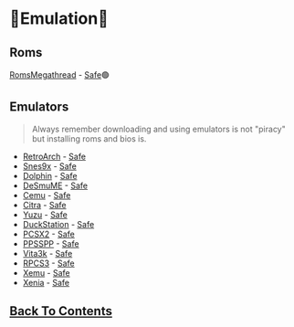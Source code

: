 # 💾Emulation💾

## Roms
[RomsMegathread](https://r-roms.gitlab.io/megathread/) - [Safe](https://www.urlvoid.com/scan/r-roms.gitlab.io/)🟢

## Emulators

> Always remember downloading and using emulators is not "piracy" but installing roms and bios is.

- [RetroArch](https://www.retroarch.com/) - [Safe](https://www.urlvoid.com/scan/retroarch.com/)
- [Snes9x](https://www.snes9x.com/) - [Safe](https://www.urlvoid.com/scan/snes9x.com/)
- [Dolphin](https://dolphin-emu.org/) - [Safe](https://www.urlvoid.com/scan/dolphin-emu.org/)
- [DeSmuME](https://desmume.org/) - [Safe](https://www.urlvoid.com/scan/desmume.org/)
- [Cemu](http://cemu.info/) - [Safe](https://www.urlvoid.com/scan/cemu.info/)
- [Citra](https://citra-emu.org/) - [Safe](https://www.urlvoid.com/scan/citra-emu.org/)
- [Yuzu](https://yuzu-emu.org/) - [Safe](https://www.urlvoid.com/scan/yuzu-emu.org/)
- [DuckStation](https://www.duckstation.org/) - [Safe](https://www.urlvoid.com/scan/duckstation.org/)
- [PCSX2](https://pcsx2.net/) - [Safe](https://www.urlvoid.com/scan/pcsx2.net/)
- [PPSSPP](https://www.ppsspp.org/index.html) - [Safe](https://www.urlvoid.com/scan/ppsspp.org/)
- [Vita3k](https://vita3k.org/) - [Safe](https://www.urlvoid.com/scan/vita3k.org/)
- [RPCS3](https://rpcs3.net/) - [Safe](https://www.urlvoid.com/scan/rpcs3.net/)
- [Xemu](https://xemu.app/) - [Safe](https://www.urlvoid.com/scan/xemu.app/)
- [Xenia](https://xenia.jp/) - [Safe](https://www.urlvoid.com/scan/xenia.jp/)

## [Back To Contents](https://github.com/FreeCheatSheet/FreeCheatSheetGuide/blob/main/README.md#contents)
